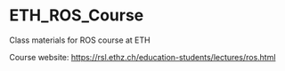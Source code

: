 # ETH_ROS_Course
 Class materials for ROS course at ETH

Course website: https://rsl.ethz.ch/education-students/lectures/ros.html
